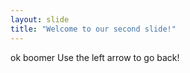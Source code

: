 ```yaml
---
layout: slide
title: "Welcome to our second slide!"
---
```

ok boomer
Use the left arrow to go back!


